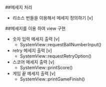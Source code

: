 ##메세지 처리
* 리소스 번들을 이용해서 메세지 정의하기 [v]

##메세지를 이용 하여 view 구현
* 숫자 입력 메세지 출력 [v]
  - SystemView::requestBallNumberInput()
* retry 메세지 출력 [v]
  - SystemView::requestRetryOption()
* 스코어 메세지 출력 [v]
  - SystemView::printScore()
* 게임 끝 메세지 출력 [v]
  - SystemView::printGameFinish()

